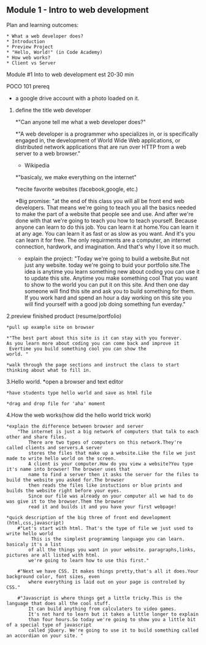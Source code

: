 ## Module 1 - Intro to web development ##

Plan and learning outcomes:    

    * What a web developer does?
    * Introduction
    * Preview Project
    * "Hello, World!" (in Code Academy)
    * How web works?
    * Client vs Server
     
    
Module #1	Into to web development		est 20-30 min

POCO 101 prereq 

* a google drive account with a photo loaded on it.

1. define the title web developer

	*"Can anyone tell me what a web developer does?"

	*"A web developer is a programmer who specializes in,
	 or is specifically engaged in, the development of World Wide Web applications,
	 or distributed network applications that are run over HTTP from a web server to a web browser."
	- Wikipedia

	*"basicaly, we make everything on the internet"

	*recite favorite websites (facebook,google, etc.)

	*Big promise: "at the end of this class you will all be front end web developers.
			That means we're going to teach you all the basics needed to make the part of 
			a website that people see and use.
			And after we're done with that we're going to teach you how to teach yourself.
			Because anyone can learn to do this job.
			You can learn it at home.You can learn it at any age. You can learn it as fast or as
			slow as you want. And it's you can learn it for free.
			The only requirments are a computer, an internet connection, hardwork, and imagination.
			And that's why I love it so much.
			 
	* explain the project: "Today we're going to build a website.But not just any website. today 
				we're going to buid your portfolio site.The idea is anytime you learn something new 
				about coding you can use it to update this site. Anytime you make something cool
				That you want to show to the world you can put it on this site. And then one
				day someone will find this site and ask you to build something for them. If 
				you work hard and spend an hour a day working on this site you will find yourself
				with a good job doing something fun everday."
 
2.preview finished product (resume/portfolio)

	*pull up example site on browser
	
	*"The best part about this site is it can stay with you forever.
	As you learn more about coding you can come back and improve it
	 Evertime you build something cool you can show the 
	world. "

	*walk through the page sections and instruct the class to start thinking about what to fill in.
 
3.Hello world.
	*open a browser and text editor

	*have students type hello world and save as html file

	*drag and drop file for 'aha' moment

4.How the web works(how did the hello world trick work)

	*explain the difference between browser and server
		"The internet is just a big network of computers that talk to each other and share files.
			There are two types of computers on this network.They're called clients and servers.A server
			stores the files that make up a website.Like the file we just made to write hello world on the screen.
			A client is your computer.How do you view a website?You type it's name into browser! The browser uses that
			name to find a server then it asks the server for the files to build the website you asked for.The browser
			then reads the files like instuctions or blue prints and builds the website right before your eyes.
			Since our file was already on your computer all we had to do was give it to the browser.Them the browser
			read it and builds it and you have your first webpage!

	*quick description of the big three of front end development (html,css,javascript)
		#"Let's start with html. That's the type of file we just used to write hello world
			 This is the simplest programming language you can learn. basicaly it's a list
			of all the things you want in your website. paragraphs,links, pictures are all listed with html. 
			we're going to learn how to use this first."

		#"Next we have CSS. It makes things pretty,that's all it does.Your background color, font sizes, even 
			where everything is laid out on your page is controled by CSS."

		#"Javascript is where things get a little tricky.This is the language that does all the cool stuff.
			It can build anything from calculaters to video games.
			It's not hard to learn but it takes a little longer to explain
			than four hours.So today we're going to show you a little bit of a special type of javascript 
			called jQuery. We're going to use it to build something called an accordian on your site. "

